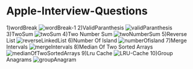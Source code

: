 # Apple-Interview-Questions
1)wordBreak
![wordBreak-1](https://user-images.githubusercontent.com/124441562/216768385-177257aa-c4e6-4d05-b77d-97e4d90834c5.png)
2)ValidParanthesis
![validParanthesis](https://user-images.githubusercontent.com/124441562/216768392-edaa80d1-4cc1-41e5-801e-ca641c4e41fb.png)
3)TwoSum
![twoSum](https://user-images.githubusercontent.com/124441562/216768394-2bac3969-46c7-41b2-97bd-aefd17b2fd58.png)
4)Two Number Sum
![twoNumberSum](https://user-images.githubusercontent.com/124441562/216768397-1740b61b-380d-4097-9ca9-ccf5f1ae4064.png)
5)Reverse List
![reverseLinkedList](https://user-images.githubusercontent.com/124441562/216768402-dc133a86-0a98-4a70-9018-91a26bda9fdf.png)
6)Number Of Island
![numberOfisland](https://user-images.githubusercontent.com/124441562/216768404-089bd21a-66f6-4f65-a5ee-79019bdbc98d.png)
7)Merge Intervals
![mergeIntervals](https://user-images.githubusercontent.com/124441562/216768406-b907e309-ffd9-42e6-a840-3c4ce7ef3841.png)
8)Median Of Two Sorted Arrays
![medianOfTwoSortedArrays](https://user-images.githubusercontent.com/124441562/216768407-a3f84145-8b00-41f9-a074-d06cf571e84a.png)
9)Lru Cache
![LRU-Cache](https://user-images.githubusercontent.com/124441562/216768409-d942e9a3-3560-4691-8cd8-f45e61a026c8.png)
10)Group Anagrams
![groupAnagram](https://user-images.githubusercontent.com/124441562/216768410-e71f7345-7f8f-47b1-ac40-d45d9c130238.png)
